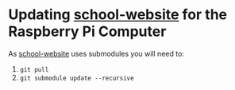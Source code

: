 # Updating [school-website](https://github.com/CreativeKids/school-website) for the Raspberry Pi Computer

As [school-website](https://github.com/CreativeKids/school-website) uses submodules you will need to:

1. `git pull`
2. `git submodule update --recursive`
